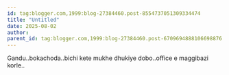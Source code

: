 ```yaml
---
id: tag:blogger.com,1999:blog-27384460.post-8554737051309334474
title: "Untitled"
date: 2025-08-02
author: 
parent_id: tag:blogger.com,1999:blog-27384460.post-6709694888106698876
---
```


Gandu..bokachoda..bichi kete mukhe dhukiye dobo..office e maggibazi korle..